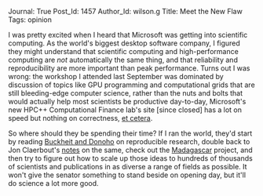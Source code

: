 Journal: True
Post_Id: 1457
Author_Id: wilson.g
Title: Meet the New Flaw
Tags: opinion

<p>I was pretty excited when I heard that Microsoft was getting into scientific computing.  As the world's biggest desktop software company, I figured they might understand that scientific computing and high-performance computing are <em>not</em> automatically the same thing, and that reliability and reproducibility are more important than peak performance.  Turns out I was wrong: the workshop I attended last September was dominated by discussion of topics like GPU programming and computational grids that are still bleeding-edge computer science, rather than the nuts and bolts that would actually help most scientists be productive day-to-day, Microsoft's new HPC++ Computational Finance lab's site [since closed] has a lot on speed but nothing on correctness, <a href="http://blog.jonudell.net/2008/03/27/cluster-computing-with-large-data-for-the-classroom/">et cetera</a>.</p>
<p>So where should they be spending their time?  If I ran the world, they'd start by reading <a href="http://www-stat.stanford.edu/~donoho/Reports/1995/wavelab.pdf">Buckheit and Donoho</a> on reproducible research, double back to Jon Claerbout's <a href="http://sepwww.stanford.edu/sep/jon/reproducible.html">notes</a> on the same, check out the <a href="http://rsf.sourceforge.net">Madagascar</a> project, and then try to figure out how to scale up those ideas to hundreds of thousands of scientists and publications in as diverse a range of fields as possible.  It won't give the senator something to stand beside on opening day, but it'll do science a lot more good.</p>
